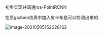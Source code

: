 初步实现并调通ros-PointRCNN

在原gazbeo仿真中加入皮卡车是可以检测出来的.

![image-20210505152026162](https://i.loli.net/2021/05/05/6oJbVMfn2sWP3yE.png)